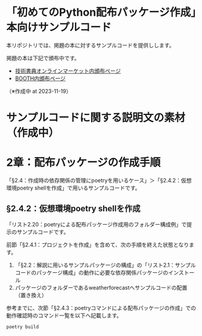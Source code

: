 # 「初めてのPython配布パッケージ作成」本向けサンプルコード

本リポジトリでは、掲題の本に対するサンプルコードを提供しします。

掲題の本は下記で頒布中です。

* [技術書典オンラインマーケット内頒布ページ](https://techbookfest.org/product/8uuq2rQytjrEUNDp92RgGp)
* [BOOTH内頒布ページ](https://xingyanhuan.booth.pm/items/5266614)

（※作成中 at 2023-11-19）

# サンプルコードに関する説明文の素材（作成中）

# 2章：配布パッケージの作成手順

「§2.4：作成時の依存関係の管理にpoetryを用いるケース」＞「§2.4.2：仮想環境poetry shellを作成」で用いるサンプルコードです。



## §2.4.2：仮想環境poetry shellを作成

「リスト2.20：poetryによる配布パッケージ作成用のフォルダー構成例」で提示のサンプルコードです。

前節「§2.4.1：プロジェクトを作成」を含めて、次の手順を終えた状態となります。

1. 「§2.2：解説に用いるサンプルパッケージの構成」の「リスト2.1：サンプルコードのパッケージ構成」の動作に必要な依存関係パッケージのインストール
2. パッケージのフォルダーであるweatherforecastへサンプルコードの配置（置き換え）

参考までに、次節「§2.4.3：poetryコマンドによる配布パッケージの作成」での動作確認時のコマンド一覧を以下へ記載します。

```
poetry build
```



